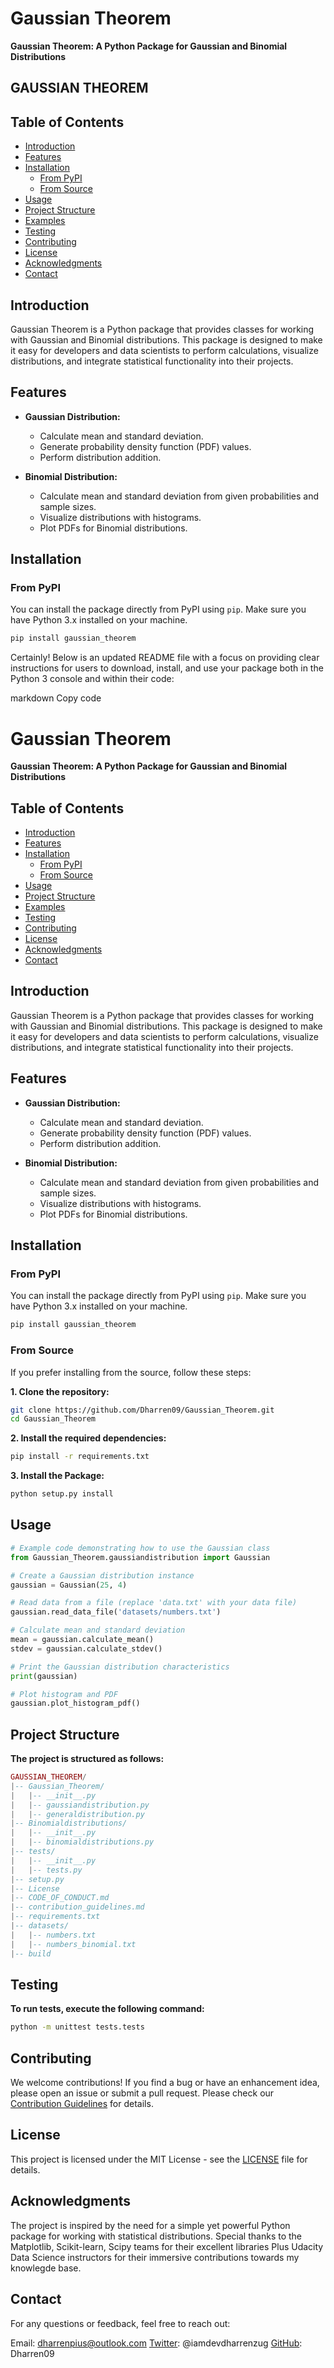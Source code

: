 # Gaussian Theorem

**Gaussian Theorem: A Python Package for Gaussian and Binomial Distributions**

## GAUSSIAN THEOREM

## Table of Contents

- [Introduction](#introduction)
- [Features](#features)
- [Installation](#installation)
  - [From PyPI](#from-pypi)
  - [From Source](#from-source)
- [Usage](#usage)
- [Project Structure](#project-structure)
- [Examples](#examples)
- [Testing](#testing)
- [Contributing](#contributing)
- [License](#license)
- [Acknowledgments](#acknowledgments)
- [Contact](#contact)

## Introduction

Gaussian Theorem is a Python package that provides classes for working with Gaussian and Binomial distributions. This package is designed to make it easy for developers and data scientists to perform calculations, visualize distributions, and integrate statistical functionality into their projects.

## Features

- **Gaussian Distribution:**
  - Calculate mean and standard deviation.
  - Generate probability density function (PDF) values.
  - Perform distribution addition.

- **Binomial Distribution:**
  - Calculate mean and standard deviation from given probabilities and sample sizes.
  - Visualize distributions with histograms.
  - Plot PDFs for Binomial distributions.

## Installation

### From PyPI

You can install the package directly from PyPI using `pip`. Make sure you have Python 3.x installed on your machine.

```bash
pip install gaussian_theorem
```


Certainly! Below is an updated README file with a focus on providing clear instructions for users to download, install, and use your package both in the Python 3 console and within their code:

markdown
Copy code
# Gaussian Theorem

**Gaussian Theorem: A Python Package for Gaussian and Binomial Distributions**

## Table of Contents

- [Introduction](#introduction)
- [Features](#features)
- [Installation](#installation)
  - [From PyPI](#from-pypi)
  - [From Source](#from-source)
- [Usage](#usage)
- [Project Structure](#project-structure)
- [Examples](#examples)
- [Testing](#testing)
- [Contributing](#contributing)
- [License](#license)
- [Acknowledgments](#acknowledgments)
- [Contact](#contact)

## Introduction

Gaussian Theorem is a Python package that provides classes for working with Gaussian and Binomial distributions. This package is designed to make it easy for developers and data scientists to perform calculations, visualize distributions, and integrate statistical functionality into their projects.

## Features

- **Gaussian Distribution:**
  - Calculate mean and standard deviation.
  - Generate probability density function (PDF) values.
  - Perform distribution addition.

- **Binomial Distribution:**
  - Calculate mean and standard deviation from given probabilities and sample sizes.
  - Visualize distributions with histograms.
  - Plot PDFs for Binomial distributions.

## Installation

### From PyPI

You can install the package directly from PyPI using `pip`. Make sure you have Python 3.x installed on your machine.

```bash
pip install gaussian_theorem
```
### From Source

If you prefer installing from the source, follow these steps:

**1. Clone the repository:**
   ```bash
   git clone https://github.com/Dharren09/Gaussian_Theorem.git
   cd Gaussian_Theorem
   ```

**2. Install the required dependencies:**
   ```bash
   pip install -r requirements.txt
   ```

**3. Install the Package:**
   ```bash
   python setup.py install
   ```

## Usage

```python
# Example code demonstrating how to use the Gaussian class
from Gaussian_Theorem.gaussiandistribution import Gaussian

# Create a Gaussian distribution instance
gaussian = Gaussian(25, 4)

# Read data from a file (replace 'data.txt' with your data file)
gaussian.read_data_file('datasets/numbers.txt')

# Calculate mean and standard deviation
mean = gaussian.calculate_mean()
stdev = gaussian.calculate_stdev()

# Print the Gaussian distribution characteristics
print(gaussian)

# Plot histogram and PDF
gaussian.plot_histogram_pdf()
```
## Project Structure

**The project is structured as follows:**

```lua
GAUSSIAN_THEOREM/
|-- Gaussian_Theorem/
|   |-- __init__.py
|   |-- gaussiandistribution.py
|   |-- generaldistribution.py
|-- Binomialdistributions/
|   |-- __init__.py
|   |-- binomialdistributions.py
|-- tests/
|   |-- __init__.py
|   |-- tests.py
|-- setup.py
|-- License
|-- CODE_OF_CONDUCT.md
|-- contribution_guidelines.md
|-- requirements.txt
|-- datasets/
|   |-- numbers.txt
|   |-- numbers_binomial.txt
|-- build
```

## Testing
**To run tests, execute the following command:**

```bash
python -m unittest tests.tests
```

## Contributing
We welcome contributions! If you find a bug or have an enhancement idea, please open an issue or submit a pull request. Please check our [Contribution Guidelines](contribution_guidelines.md) for details.

## License
This project is licensed under the MIT License - see the [LICENSE](License) file for details.

## Acknowledgments
The project is inspired by the need for a simple yet powerful Python package for working with statistical distributions. Special thanks to the Matplotlib, Scikit-learn, Scipy teams for their excellent libraries Plus Udacity Data Science instructors for their immersive contributions towards my knowlegde base.

## Contact
For any questions or feedback, feel free to reach out:

Email: dharrenpius@outlook.com
[Twitter](https://www.twitter.com/iamdevdharrenzug): @iamdevdharrenzug
[GitHub](https://www.github.com/Dharren09): Dharren09